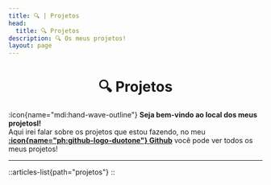 ```yaml
---
title: 🔍 | Projetos
head:
  title: 🔍 Projetos
description: 🔍 Os meus projetos!
layout: page
---
```

<h1 style="text-align:center">🔍 Projetos</h1>

:icon{name="mdi:hand-wave-outline"} **Seja bem-vindo ao local dos meus projetosl!** <br>
Aqui irei falar sobre os projetos que estou fazendo, no meu [**:icon{name="ph:github-logo-duotone"} Github**](https://github.com/solynhoo) você pode ver todos os meus projetos!
<hr>


::articles-list{path="projetos"}
::
